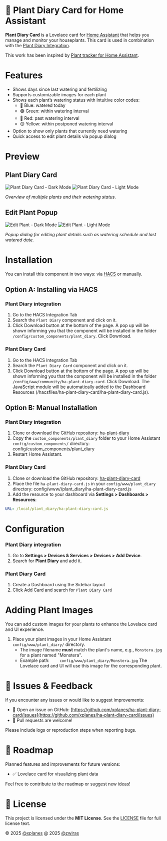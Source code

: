 # 🌿 Plant Diary Card for Home Assistant

**Plant Diary Card** is a Lovelace card for [Home Assistant](https://www.home-assistant.io/) that helps you manage and monitor your houseplants. This card is used in combination with the [Plant Diary Integration](https://github.com/xplanes/ha-plant-diary).

This work has been inspired by [Plant tracker for Home Assistant](https://github.com/mountwebs/ha-plant-tracker).

# Features

- Shows days since last watering and fertilizing
- Supports customizable images for each plant
- Shows each plant’s watering status with intuitive color codes:
  - 🔵 Blue: watered today
  - 🟢 Green: within watering interval
  - 🔴 Red: past watering interval
  - 🟡 Yellow: within postponed watering interval
- Option to show only plants that currently need watering
- Quick access to edit plant details via popup dialog

# Preview

## Plant Diary Card

![Plant Diary Card - Dark Mode](docs/main_card_dark_mode.png)
![Plant Diary Card - Light Mode](docs/main_card_light_mode.png)

_Overview of multiple plants and their watering status._

## Edit Plant Popup

![Edit Plant - Dark Mode](docs/edit_dark_mode.png)
![Edit Plant - Light Mode](docs/edit_light_mode.png)

_Popup dialog for editing plant details such as watering schedule and last watered date._

# Installation

You can install this component in two ways: via [HACS](https://github.com/hacs/integration) or manually.

## Option A: Installing via HACS

### Plant Diary integration

1. Go to the HACS Integration Tab
2. Search the `Plant Diary` component and click on it.
3. Click Download button at the bottom of the page. A pop up will be shown informing you that the component will be installed in the folder `/config/custom_components/plant_diary`. Click Download.

### Plant Diary Card

1. Go to the HACS Integration Tab
2. Search the `Plant Diary Card` component and click on it.
3. Click Download button at the bottom of the page. A pop up will be shown informing you that the component will be installed in the folder `/config/www/community/ha-plant-diary-card`. Click Download. The JavaScript module will be automatically added to the Dashboard Resources (/hacsfiles/ha-plant-diary-card/ha-plant-diary-card.js).

## Option B: Manual Installation

### Plant Diary integration

1. Clone or download the GitHub repository: [ha-plant-diary](https://github.com/xplanes/ha-plant-diary)
2. Copy the `custom_components/plant_diary` folder to your Home Assistant `config/custom_components/` directory: config/custom_components/plant_diary
3. Restart Home Assistant.

### Plant Diary Card

1. Clone or download the GitHub repository: [ha-plant-diary-card](https://github.com/xplanes/ha-plant-diary-card)
1. Place the file `ha-plant-diary-card.js` in your `config/www/plant_diary` directory: config/www//plant_diary/ha-plant-diary-card.js
1. Add the resource to your dashboard via **Settings > Dashboards > Resources**:

```yaml
URL: /local/plant_diary/ha-plant-diary-card.js
```

# Configuration

### Plant Diary integration

1. Go to **Settings > Devices & Services > Devices > Add Device**.
2. Search for **Plant Diary** and add it.

### Plant Diary Card

1. Create a Dashboard using the Sidebar layout
2. Click Add Card and search for `Plant Diary Card`

# Adding Plant Images

You can add custom images for your plants to enhance the Lovelace card and UI experience.

1. Place your plant images in your Home Assistant `config/www/plant_diary/` directory.
   - The image filename **must** match the plant's name, e.g., `Monstera.jpg` for a plant named "Monstera".
   - Example path:
     `    config/www/plant_diary/Monstera.jpg`
     The Lovelace card and UI will use this image for the corresponding plant.

# 🐛 Issues & Feedback

If you encounter any issues or would like to suggest improvements:

- 📌 Open an issue on GitHub: [https://github.com/xplanes/ha-plant-diary-card/issues](https://github.com/xplanes/ha-plant-diary-card/issues)
- 🙌 Pull requests are welcome!

Please include logs or reproduction steps when reporting bugs.

# 🧠 Roadmap

Planned features and improvements for future versions:

- ✅ Lovelace card for visualizing plant data

Feel free to contribute to the roadmap or suggest new ideas!

# 📄 License

This project is licensed under the **MIT License**.
See the [LICENSE](LICENSE) file for full license text.

© 2025 [@xplanes](https://github.com/xplanes)
@ 2025 [@zwiras](https://github.com/zwiras)
